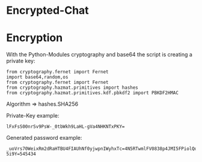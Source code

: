 # Encrypted-Chat

# Encryption

With the Python-Modules cryptography and base64 the script is creating a private key:

    from cryptography.fernet import Fernet
    import base64,random,os
    from cryptography.fernet import Fernet
    from cryptography.hazmat.primitives import hashes
    from cryptography.hazmat.primitives.kdf.pbkdf2 import PBKDF2HMAC

Algorithm => hashes.SHA256

Private-Key example: 

    lFxFsS00nrSv9PsW-_0tbWkh9LaHL-gVa4NHKNTxPKY=
    
Generated password example:

    _uoVrs70WeixRm2dRaHTBU4FIAUhNf0yjwpnIWyhxTc=4N5RTwmlFV0838p4JMI5FPiolQo9nbthywuCDo-5i9Y=545434
